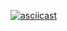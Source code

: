 
[![asciicast](https://asciinema.org/a/kdSeaQ7fFeRm6lZ4Qv9dBuFFU.svg)](https://asciinema.org/a/kdSeaQ7fFeRm6lZ4Qv9dBuFFU)
